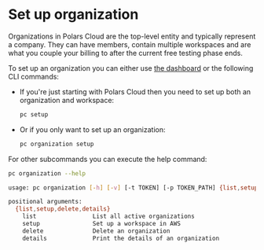 # Set up organization

Organizations in Polars Cloud are the top-level entity and typically represent a company. They can
have members, contain multiple workspaces and are what you couple your billing to after the current
free testing phase ends.

To set up an organization you can either use [the dashboard](https://cloud.pola.rs/portal/) or the
following CLI commands:

- If you're just starting with Polars Cloud then you need to set up both an organization and
  workspace:

  ```bash
  pc setup
  ```

- Or if you only want to set up an organization:

  ```bash
  pc organization setup
  ```

For other subcommands you can execute the help command:

```bash
pc organization --help 

usage: pc organization [-h] [-v] [-t TOKEN] [-p TOKEN_PATH] {list,setup,delete,details} ...

positional arguments:
  {list,setup,delete,details}
    list                List all active organizations
    setup               Set up a workspace in AWS
    delete              Delete an organization
    details             Print the details of an organization
```

